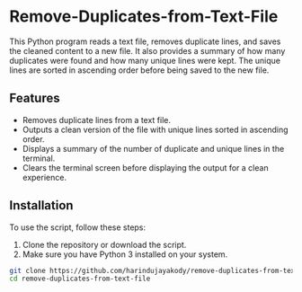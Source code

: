 # Remove-Duplicates-from-Text-File
This Python program reads a text file, removes duplicate lines, and saves the cleaned content to a new file. It also provides a summary of how many duplicates were found and how many unique lines were kept. The unique lines are sorted in ascending order before being saved to the new file.

## Features
- Removes duplicate lines from a text file.
- Outputs a clean version of the file with unique lines sorted in ascending order.
- Displays a summary of the number of duplicate and unique lines in the terminal.
- Clears the terminal screen before displaying the output for a clean experience.

## Installation

To use the script, follow these steps:

1. Clone the repository or download the script.
2. Make sure you have Python 3 installed on your system.

```bash
git clone https://github.com/harindujayakody/remove-duplicates-from-text-file.git
cd remove-duplicates-from-text-file
